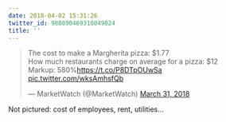 ```yaml
---
date: 2018-04-02 15:31:26
twitter_id: 980890469310849024
title: ''
---
```


<blockquote class="twitter-tweet"><p lang="en" dir="ltr">The cost to make a Margherita pizza: $1.77<br>How much restaurants charge on average for a pizza: $12<br>Markup: 580%<a href="https://t.co/P8DTpOUwSa">https://t.co/P8DTpOUwSa</a> <a href="https://t.co/wksAmhsfQb">pic.twitter.com/wksAmhsfQb</a></p>&mdash; MarketWatch (@MarketWatch) <a href="https://twitter.com/MarketWatch/status/980148803415302145?ref_src=twsrc%5Etfw">March 31, 2018</a></blockquote>
<script async src="https://platform.twitter.com/widgets.js" charset="utf-8"></script>

Not pictured: cost of employees, rent, utilities…
